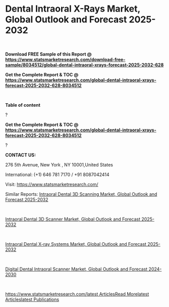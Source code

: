 <h1>Dental Intraoral X-Rays Market, Global Outlook and Forecast 2025-2032</h1><br/><p><strong>Download FREE Sample of this Report @ <a href="https://www.statsmarketresearch.com/download-free-sample/8034512/global-dental-intraoral-xrays-forecast-2025-2032-628">https://www.statsmarketresearch.com/download-free-sample/8034512/global-dental-intraoral-xrays-forecast-2025-2032-628</a></strong></p>
 
 
 
 <div><b>Get the Complete Report & TOC @ <a href="https://www.statsmarketresearch.com/global-dental-intraoral-xrays-forecast-2025-2032-628-8034512">https://www.statsmarketresearch.com/global-dental-intraoral-xrays-forecast-2025-2032-628-8034512</a></b></div>
 
 
 
 <p><br />
 
 <b>Table of content</b></p>
 
 
 
 <p>? </p>
 
 
 
 <div><b>Get the Complete Report & TOC @ <a href="https://www.statsmarketresearch.com/global-dental-intraoral-xrays-forecast-2025-2032-628-8034512">https://www.statsmarketresearch.com/global-dental-intraoral-xrays-forecast-2025-2032-628-8034512</a></b></div>
 
 
 
 <p>? </p>
 
 
 
 <p><b>CONTACT US:</b><br />
 
 276 5th Avenue, New York , NY 10001,United States<br />
 
 International: (+1) 646 781 7170 / +91 8087042414<br />
 
 Visit: <a href="https://www.statsmarketresearch.com/">https://www.statsmarketresearch.com/</a><br />
 
 Similar Reports: <a href="https://www.statsmarketresearch.com/global-dental-intraoral-xrays-forecast-2025-2032-628-8034512">Intraoral Dental 3D Scanning Market, Global Outlook and Forecast 2025-2032 </a><br />
 
 <br />
 
 <a href="https://www.statsmarketresearch.com/global-dental-intraoral-xrays-forecast-2025-2032-628-8034512">Intraoral Dental 3D Scanner Market, Global Outlook and Forecast 2025-2032 </a><br />
 
 <br />
 
 <a href="https://www.statsmarketresearch.com/global-dental-intraoral-xrays-forecast-2025-2032-628-8034512">Intraoral Dental X-ray Systems Market, Global Outlook and Forecast 2025-2032 </a><br />
 
 <br />
 
 <a href="https://www.statsmarketresearch.com/global-dental-intraoral-xrays-forecast-2025-2032-628-8034512">Digital Dental Intraoral Scanner Market, Global Outlook and Forecast 2024-2030</a><br />
 
 <br />
 
 <a href="https://gyeongbokgung.com">https://www.statsmarketresearch.com/</a><a href="https://hallyeomaritime.com">latest Articles</a><a href="https://jingwansa.com">Read More</a><a href="https://nguoiviet.jp/">latest Articles</a><a href="https://www.intelmarketresearch.com/">latest Publications</a></p>